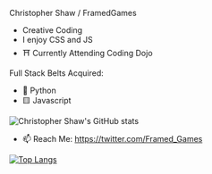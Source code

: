 Christopher Shaw / FramedGames
- Creative Coding
- I enjoy CSS and JS
- ⛩ Currently Attending Coding Dojo

Full Stack Belts Acquired: 

- 🐍 Python
- 🟨 Javascript

![Christopher Shaw's GitHub stats](https://github-readme-stats.vercel.app/api?username=FramedGames1&show_icons=true&theme=gotham)

- 📫 Reach Me: https://twitter.com/Framed_Games

[![Top Langs](https://github-readme-stats.vercel.app/api/top-langs/?username=FramedGames1&layout=compact&show_icons=true&theme=gotham)](https://github.com/anuraghazra/github-readme-stats)




